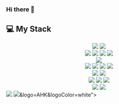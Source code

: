 ### Hi there 👋



## 💻 My Stack

<div align=center> 
  <img src="https://img.shields.io/badge/java-007396?style=for-the-badge&logo=java&logoColor=white"> 
  <img src="https://img.shields.io/badge/python-3776AB?style=for-the-badge&logo=python&logoColor=white"> 
  <br>
  
  <img src="https://img.shields.io/badge/html5-E34F26?style=for-the-badge&logo=html5&logoColor=white"> 
  <img src="https://img.shields.io/badge/css-1572B6?style=for-the-badge&logo=css3&logoColor=white"> 
  <img src="https://img.shields.io/badge/javascript-F7DF1E?style=for-the-badge&logo=javascript&logoColor=black"> 
  <img src="https://img.shields.io/badge/jquery-0769AD?style=for-the-badge&logo=jquery&logoColor=white">
  <br>
  
  <img src="https://img.shields.io/badge/mysql-4479A1?style=for-the-badge&logo=mysql&logoColor=white"> 
  <br>
  
  <img src="https://img.shields.io/badge/react-61DAFB?style=for-the-badge&logo=react&logoColor=black"> 
  <img src="https://img.shields.io/badge/vue.js-4FC08D?style=for-the-badge&logo=vue.js&logoColor=white"> 
  <img src="https://img.shields.io/badge/angular.js-DD0031?style=for-the-badge&logo=angularjs&logoColor=white">
  <img src="https://img.shields.io/badge/node.js-339933?style=for-the-badge&logo=Node.js&logoColor=white">
  <br>
  
  <img src="https://img.shields.io/badge/flutter-02569B?style=for-the-badge&logo=flutter&logoColor=white">
 
  <img src="https://img.shields.io/badge/bootstrap-7952B3?style=for-the-badge&logo=bootstrap&logoColor=white">
  <br>

  <img src="https://img.shields.io/badge/linux-FCC624?style=for-the-badge&logo=linux&logoColor=black"> 
  <img src="https://img.shields.io/badge/amazonaws-232F3E?style=for-the-badge&logo=amazonaws&logoColor=white"> 
  <img src="https://img.shields.io/badge/apache tomcat-F8DC75?style=for-the-badge&logo=apachetomcat&logoColor=white">
  <br>
  
  <img src="https://img.shields.io/badge/github-181717?style=for-the-badge&logo=github&logoColor=white">
  <img src="https://img.shields.io/badge/git-F05032?style=for-the-badge&logo=git&logoColor=white">
  <br>
</div>
<img src="https://img.shields.io/badge/simpleicons.org/icons/autohotkey.svg&logo=AHK&logoColor=white">
<img src="https://img.shields.io/badge/<svg role="img" viewBox="0 0 24 24" xmlns="http://www.w3.org/2000/svg"><title>AutoHotkey</title><path d="M20.514.508V.51H1.803C1.053.51.079 1.135 0 2.27v17.133h.002v2.325c.08 1.136 1.05 1.763 1.8 1.763h1.505l.002-.002h18.869c1.256-.053 1.766-1.066 1.822-1.699v-3.023h-.002V2.209c-.056-.633-.567-1.648-1.824-1.701h-1.66zM3.412 1.623h17.154c.898 0 1.618.72 1.618 1.617v16.64c0 .898-.72 1.62-1.618 1.62H3.412a1.616 1.616 0 01-1.619-1.62V3.24c0-.897.722-1.617 1.62-1.617zm3.315 12.412l-1.895 5.037h.703l.526-1.467h2.02l.497 1.467h.744l-1.824-5.037h-.771zm8.43.008v5.037h.679v-1.767l.793-.758 1.76 2.525h.884l-2.154-3.002 2.098-2.035h-.94l-2.441 2.441v-2.441h-.68zm-5.153.027v5.037h.682v-2.351h2.628v2.351h.682V14.07h-.682v2.084h-2.628V14.07h-.682zm-2.926.717h.014l.742 2.217H6.271l.807-2.217z"/></svg>&logo=AHK&logoColor=white">

<!--
**fin-meteor/fin-meteor** is a ✨ _special_ ✨ repository because its `README.md` (this file) appears on your GitHub profile.

Here are some ideas to get you started:

- 🔭 I’m currently working on ...
- 🌱 I’m currently learning ...
- 👯 I’m looking to collaborate on ...
- 🤔 I’m looking for help with ...
- 💬 Ask me about ...
- 📫 How to reach me: ...
- 😄 Pronouns: ...
- ⚡ Fun fact: ...
-->
